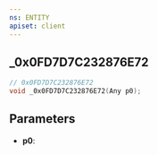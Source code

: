 ```yaml
---
ns: ENTITY
apiset: client
---
```

## _0x0FD7D7C232876E72

```c
// 0x0FD7D7C232876E72
void _0x0FD7D7C232876E72(Any p0);
```


## Parameters
* **p0**:



